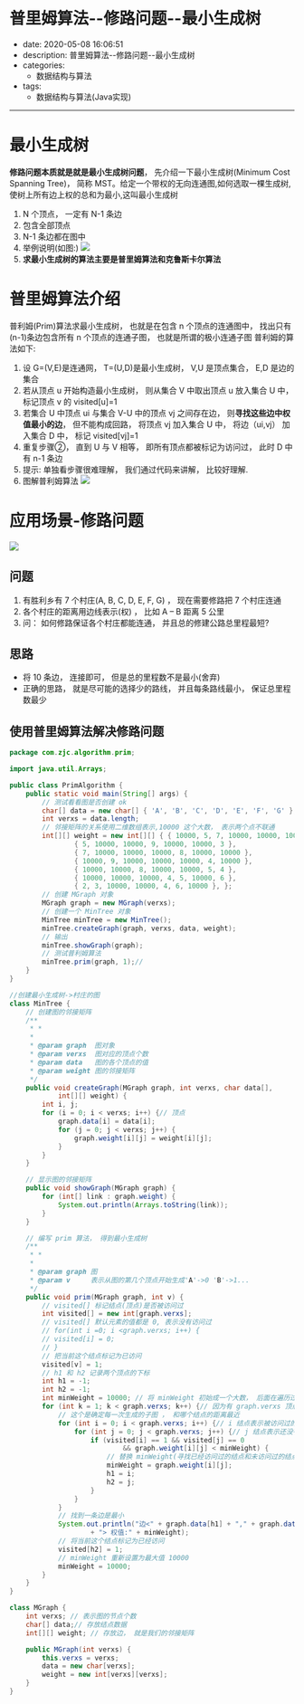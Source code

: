 #   普里姆算法--修路问题--最小生成树
+ date: 2020-05-08 16:06:51
+ description: 普里姆算法--修路问题--最小生成树
+ categories:
  - 数据结构与算法
+ tags:
  - 数据结构与算法(Java实现)
---
#   最小生成树
**修路问题本质就是就是最小生成树问题**， 先介绍一下最小生成树(Minimum Cost Spanning Tree)， 简称 MST。给定一个带权的无向连通图,如何选取一棵生成树,使树上所有边上权的总和为最小,这叫最小生成树

1.  N 个顶点， 一定有 N-1 条边
2.  包含全部顶点
3.  N-1 条边都在图中
4.  举例说明(如图:)
![](../images/2020/08/20200808160753.png)
5.  **求最小生成树的算法主要是普里姆算法和克鲁斯卡尔算法**

#   普里姆算法介绍
普利姆(Prim)算法求最小生成树， 也就是在包含 n 个顶点的连通图中， 找出只有(n-1)条边包含所有 n 个顶点的连通子图， 也就是所谓的极小连通子图
普利姆的算法如下:

1.  设 G=(V,E)是连通网， T=(U,D)是最小生成树， V,U 是顶点集合， E,D 是边的集合
2.  若从顶点 u 开始构造最小生成树， 则从集合 V 中取出顶点 u 放入集合 U 中， 标记顶点 v 的 visited[u]=1
3.  若集合 U 中顶点 ui 与集合 V-U 中的顶点 vj 之间存在边， 则**寻找这些边中权值最小的边**， 但不能构成回路， 将顶点 vj 加入集合 U 中， 将边（ui,vj） 加入集合 D 中， 标记 visited[vj]=1
4.  重复步骤②， 直到 U 与 V 相等， 即所有顶点都被标记为访问过， 此时 D 中有 n-1 条边
5.  提示: 单独看步骤很难理解， 我们通过代码来讲解， 比较好理解.
6.  图解普利姆算法
![](../images/2020/08/20200808161235.png)


#   应用场景-修路问题
![](../images/2020/08/20200808160853.png)

##  问题
1.  有胜利乡有 7 个村庄(A, B, C, D, E, F, G) ， 现在需要修路把 7 个村庄连通
2.  各个村庄的距离用边线表示(权) ， 比如 A – B 距离 5 公里
3.  问： 如何修路保证各个村庄都能连通， 并且总的修建公路总里程最短?

##  思路
+   将 10 条边， 连接即可， 但是总的里程数不是最小(舍弃)
+   正确的思路， 就是尽可能的选择少的路线， 并且每条路线最小， 保证总里程数最少

##  使用普里姆算法解决修路问题
```JAVA
package com.zjc.algorithm.prim;

import java.util.Arrays;

public class PrimAlgorithm {
    public static void main(String[] args) {
        // 测试看看图是否创建 ok
        char[] data = new char[] { 'A', 'B', 'C', 'D', 'E', 'F', 'G' };
        int verxs = data.length;
        // 邻接矩阵的关系使用二维数组表示,10000 这个大数， 表示两个点不联通
        int[][] weight = new int[][] { { 10000, 5, 7, 10000, 10000, 10000, 2 },
                { 5, 10000, 10000, 9, 10000, 10000, 3 },
                { 7, 10000, 10000, 10000, 8, 10000, 10000 },
                { 10000, 9, 10000, 10000, 10000, 4, 10000 },
                { 10000, 10000, 8, 10000, 10000, 5, 4 },
                { 10000, 10000, 10000, 4, 5, 10000, 6 },
                { 2, 3, 10000, 10000, 4, 6, 10000 }, };
        // 创建 MGraph 对象
        MGraph graph = new MGraph(verxs);
        // 创建一个 MinTree 对象
        MinTree minTree = new MinTree();
        minTree.createGraph(graph, verxs, data, weight);
        // 输出
        minTree.showGraph(graph);
        // 测试普利姆算法
        minTree.prim(graph, 1);//
    }
}

//创建最小生成树->村庄的图
class MinTree {
    // 创建图的邻接矩阵
    /**
     * *
     * 
     * @param graph  图对象
     * @param verxs  图对应的顶点个数
     * @param data   图的各个顶点的值
     * @param weight 图的邻接矩阵
     */
    public void createGraph(MGraph graph, int verxs, char data[],
            int[][] weight) {
        int i, j;
        for (i = 0; i < verxs; i++) {// 顶点
            graph.data[i] = data[i];
            for (j = 0; j < verxs; j++) {
                graph.weight[i][j] = weight[i][j];
            }
        }
    }

    // 显示图的邻接矩阵
    public void showGraph(MGraph graph) {
        for (int[] link : graph.weight) {
            System.out.println(Arrays.toString(link));
        }
    }

    // 编写 prim 算法， 得到最小生成树
    /**
     * *
     * 
     * @param graph 图
     * @param v     表示从图的第几个顶点开始生成'A'->0 'B'->1...
     */
    public void prim(MGraph graph, int v) {
        // visited[] 标记结点(顶点)是否被访问过
        int visited[] = new int[graph.verxs];
        // visited[] 默认元素的值都是 0, 表示没有访问过
        // for(int i =0; i <graph.verxs; i++) {
        // visited[i] = 0;
        // }
        // 把当前这个结点标记为已访问
        visited[v] = 1;
        // h1 和 h2 记录两个顶点的下标
        int h1 = -1;
        int h2 = -1;
        int minWeight = 10000; // 将 minWeight 初始成一个大数， 后面在遍历过程中， 会被替换
        for (int k = 1; k < graph.verxs; k++) {// 因为有 graph.verxs 顶点， 普利姆算法结束后，有 graph.verxs-1 边
            // 这个是确定每一次生成的子图 ， 和哪个结点的距离最近
            for (int i = 0; i < graph.verxs; i++) {// i 结点表示被访问过的结点
                for (int j = 0; j < graph.verxs; j++) {// j 结点表示还没有访问过的结点
                    if (visited[i] == 1 && visited[j] == 0
                            && graph.weight[i][j] < minWeight) {
                        // 替换 minWeight(寻找已经访问过的结点和未访问过的结点间的权值最小的边)
                        minWeight = graph.weight[i][j];
                        h1 = i;
                        h2 = j;
                    }
                }
            }
            // 找到一条边是最小
            System.out.println("边<" + graph.data[h1] + "," + graph.data[h2]
                    + "> 权值:" + minWeight);
            // 将当前这个结点标记为已经访问
            visited[h2] = 1;
            // minWeight 重新设置为最大值 10000
            minWeight = 10000;
        }
    }
}

class MGraph {
    int verxs; // 表示图的节点个数
    char[] data;// 存放结点数据
    int[][] weight; // 存放边， 就是我们的邻接矩阵

    public MGraph(int verxs) {
        this.verxs = verxs;
        data = new char[verxs];
        weight = new int[verxs][verxs];
    }
}

```

